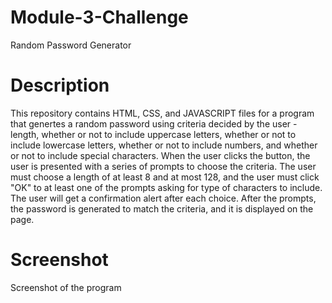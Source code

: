 # Module-3-Challenge
Random Password Generator

# Description
This repository contains HTML, CSS, and JAVASCRIPT files for a program that genertes a random password using criteria decided by the user - length, whether or not to include uppercase letters, whether or not to include lowercase letters, whether or not to include numbers, and whether or not to include special characters. When the user clicks the button, the user is presented with a series of prompts to choose the criteria. The user must choose a length of at least 8 and at most 128, and the user must click "OK" to at least one of the prompts asking for type of characters to include. The user will get a confirmation alert after each choice. After the prompts, the password is generated to match the criteria, and it is displayed on the page.

# Screenshot

Screenshot of the program

